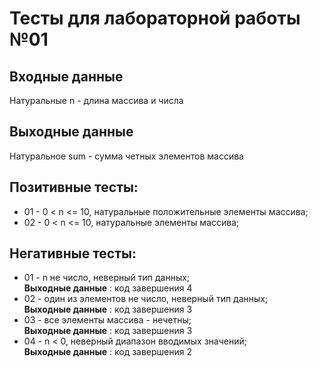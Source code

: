 # Тесты для лабораторной работы №01
## Входные данные
Натуральные n - длина массива и числа

## Выходные данные
Натуральное sum - сумма четных элементов массива

## Позитивные тесты:
- 01 - 0 < n <= 10, натуральные положительные элементы массива;
- 02 - 0 < n <= 10, натуральные элементы массива;
## Негативные тесты:
- 01 - n не число, неверный тип данных;     
__Выходные данные__ : код завершения 4 
- 02 - один из элементов не число, неверный тип данных;     
__Выходные данные__ : код завершения 3 
- 03 - все элементы массива - нечетны;      
__Выходные данные__ : код завершения 3
- 04 - n < 0, неверный диапазон вводимых значений;     
__Выходные данные__ : код завершения 2


